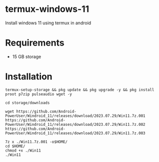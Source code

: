 # termux-windows-11
Install windows 11 using termux in android

# Requirements 
- 15 GB storage

# Installation 
```
termux-setup-storage && pkg update && pkg upgrade -y && pkg install proot p7zip pulseaudio wget -y
```
```
cd storage/downloads
```
```
wget https://github.com/Android-PowerUser/Windroid_11/releases/download/2023.07.29/Win11.7z.001 https://github.com/Android-PowerUser/Windroid_11/releases/download/2023.07.29/Win11.7z.002 https://github.com/Android-PowerUser/Windroid_11/releases/download/2023.07.29/Win11.7z.003
```
```
7z x ./Win11.7z.001 -o$HOME/
cd $HOME/
chmod +x ./Win11
./Win11
```
